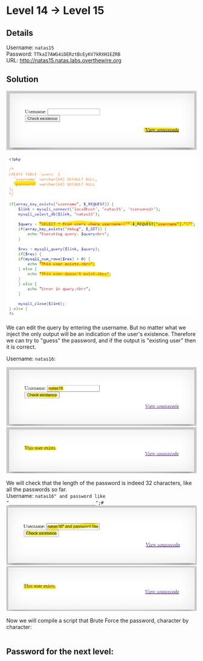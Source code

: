# Level 14 → Level 15

## Details
Username: `natas15`<br />
Password: `TTkaI7AWG4iDERztBcEyKV7kRXH1EZRB`<br />
URL:      http://natas15.natas.labs.overthewire.org

## Solution
<img src="./0.png"></img>

<img src="./1.png"></img>

We can edit the query by entering the username. But no matter what we inject the only output will be an indication of the user's existence. Therefore we can try to "guess" the password, and if the output is "existing user" then it is correct.

Username: `natas16`:

<img src="./2.png"></img>
<img src="./3.png"></img>

We will check that the length of the password is indeed 32 characters, like all the passwords so far.<br />
Username: `natas16" and password like "________________________________";#`
<img src="./4.png"></img>
<img src="./5.png"></img>

Now we will compile a script that Brute Force the password, character by character:

```python

```

## Password for the next level:
```

```
